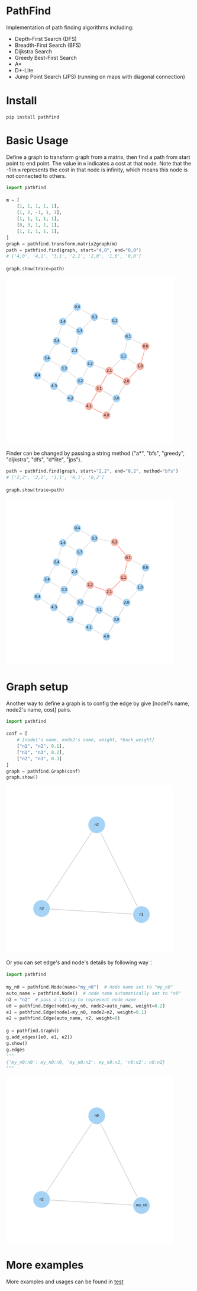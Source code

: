 # PathFind

Implementation of path finding algorithms including:

- Depth-First Search (DFS)
- Breadth-First Search (BFS)
- Dijkstra Search
- Greedy Best-First Search
- A\*
- D\*-Lite
- Jump Point Search (JPS) (running on maps with diagonal connection)

# Install

```shell
pip install pathfind
```

# Basic Usage

Define a graph to transform graph from a matrix, then find a path from start point to end point. The value in `m`
indicates a cost at that node. Note that the -1 in `m` represents the cost in that node is infinity, which means this
node is not connected to others.

```python
import pathfind

m = [
    [1, 1, 1, 1, 1],
    [1, 2, -1, 1, 1],
    [1, 1, 1, 1, 1],
    [8, 3, 1, 1, 1],
    [1, 1, 1, 1, 1],
]
graph = pathfind.transform.matrix2graph(m)
path = pathfind.find(graph, start="4,0", end="0,0")
# ['4,0', '4,1', '3,1', '2,1', '2,0', '1,0', '0,0']

graph.show(trace=path)
```

<img src="https://raw.githubusercontent.com/MorvanZhou/pathfind/master/demo/astar.png" alt="drawing" width="450"/>


Finder can be changed by passing a string method ("a*", "bfs", "greedy", "dijkstra", "dfs", "d*lite", "jps").

```python
path = pathfind.find(graph, start="2,2", end="0,2", method="bfs")
# ['2,2', '2,1', '1,1', '0,1', '0,2']

graph.show(trace=path)
```

<img src="https://raw.githubusercontent.com/MorvanZhou/pathfind/master/demo/bfs.png" alt="drawing" width="450"/>

# Graph setup

Another way to define a graph is to config the edge by give \[node1's name, node2's name, cost] pairs.

```python
import pathfind

conf = [
    # [node1's name, node2's name, weight, *back_weight]
    ["n1", "n2", 0.1],
    ["n1", "n3", 0.2],
    ["n2", "n3", 0.3]
]
graph = pathfind.Graph(conf)
graph.show()
```

<img src="https://raw.githubusercontent.com/MorvanZhou/pathfind/master/demo/graph.png" alt="drawing" width="450"/>

Or you can set edge's and node's details by following way：

```python
import pathfind

my_n0 = pathfind.Node(name="my_n0")  # node name set to "my_n0"
auto_name = pathfind.Node()  # node name automatically set to "n0"
n2 = "n2"  # pass a string to represent node name
e0 = pathfind.Edge(node1=my_n0, node2=auto_name, weight=0.2)
e1 = pathfind.Edge(node1=my_n0, node2=n2, weight=0.1)
e2 = pathfind.Edge(auto_name, n2, weight=0)

g = pathfind.Graph()
g.add_edges([e0, e1, e2])
g.show()
g.edges
"""
{'my_n0:n0': my_n0:n0, 'my_n0:n2': my_n0:n2, 'n0:n2': n0:n2}
"""
```

<img src="https://raw.githubusercontent.com/MorvanZhou/pathfind/master/demo/custom.png" alt="drawing" width="450"/>

# More examples

More examples and usages can be found in [test](/tests)

